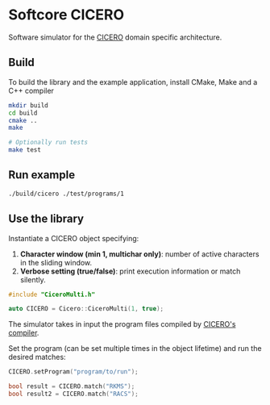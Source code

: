 # Softcore CICERO

Software simulator for the [CICERO](https://github.com/necst/cicero) domain specific architecture.

## Build

To build the library and the example application, install CMake, Make and a C++ compiler

```bash
mkdir build
cd build
cmake ..
make

# Optionally run tests
make test
```

## Run example

```bash
./build/cicero ./test/programs/1
```

## Use the library

Instantiate a CICERO object specifying:

1. **Character window (min 1, multichar only)**: number of active characters in the sliding window.
2. **Verbose setting (true/false)**: print execution information or match silently.

```cpp
#include "CiceroMulti.h"

auto CICERO = Cicero::CiceroMulti(1, true);
```

The simulator takes in input the program files compiled by [CICERO's compiler](https://github.com/necst/cicero_compiler).

Set the program (can be set multiple times in the object lifetime) and run the desired matches:

```cpp
CICERO.setProgram("program/to/run");

bool result = CICERO.match("RKMS");
bool result2 = CICERO.match("RACS");
```
